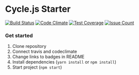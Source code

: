 # Cycle.js Starter
[![Build Status](https://travis-ci.org/Nitive/cycle-js-starter.svg?branch=travis)](https://travis-ci.org/Nitive/cycle-js-starter)
[![Code Climate](https://codeclimate.com/github/Nitive/cycle-js-starter/badges/gpa.svg)](https://codeclimate.com/github/Nitive/cycle-js-starter)
[![Test Coverage](https://codeclimate.com/github/Nitive/cycle-js-starter/badges/coverage.svg)](https://codeclimate.com/github/Nitive/cycle-js-starter/coverage)
[![Issue Count](https://codeclimate.com/github/Nitive/cycle-js-starter/badges/issue_count.svg)](https://codeclimate.com/github/Nitive/cycle-js-starter)

### Get started
1. Clone repository
1. Connect travis and codeclimate
1. Change links to badges in README
1. Install dependencies (`yarn install` or `npm install`)
1. Start project (`npm start`)
